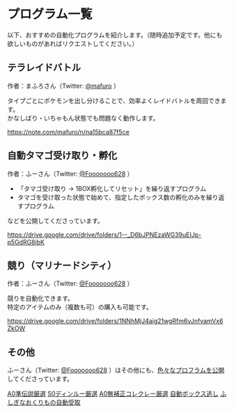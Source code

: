 # プログラム一覧

以下、おすすめの自動化プログラムを紹介します。（随時追加予定です。他にも欲しいものがあればリクエストしてください。）

## テラレイドバトル
作者：まふろさん（Twitter: [@mafuro](https://twitter.com/mafuro) ）

タイプごとにポケモンを出し分けることで、効率よくレイドバトルを周回できます。<br />
かなしばり・いちゃもん状態でも問題なく動作します。

https://note.com/mafuro/n/na15bca87f5ce

## 自動タマゴ受け取り・孵化
作者：ふーさん（Twitter: [@Fooooooo628](https://twitter.com/Fooooooo628) ）

- 「タマゴ受け取り → 1BOX孵化してリセット」を繰り返すプログラム
- タマゴを受け取った状態で始めて、指定したボックス数の孵化のみを繰り返すプログラム

などを公開してくださっています。

https://drive.google.com/drive/folders/1--_D6bJPNEzaWG39uEIJp-p5GdRG8ibK

## 競り（マリナードシティ）
作者：ふーさん（Twitter: [@Fooooooo628](https://twitter.com/Fooooooo628) ）

競りを自動化できます。<br />
特定のアイテムのみ（複数も可）の購入も可能です。

https://drive.google.com/drive/folders/1NNhMjJ4aig21wgRfm6vJnfvamVx6ZkOW

## その他
ふーさん（Twitter: [@Fooooooo628](https://twitter.com/Fooooooo628) ）はその他にも、[色々なプロフラムを公開](https://drive.google.com/drive/folders/1EVieDCnxpkClyGKOCvwGZj7sct2hPZQF)してくださっています。

[A0準伝説厳選](https://drive.google.com/drive/folders/1A00o021UH3CRv2yEJPOhMmPxkwbCg79X)
[S0ディンルー厳選](https://drive.google.com/drive/folders/1vR_vqXTRyYmd6-Qn7ZqvzWobMLZP2oHU)
[A0無補正コレクレー厳選](https://drive.google.com/drive/folders/1Ru33dtm71bJmTrVS03KadUrRWxa_u7VF)
[自動ボックス逃し](https://drive.google.com/drive/folders/11e73JYR16rKS4eLQKz1qcIq454vw7bLZ)
[ふしぎなおくりもの自動受取](https://drive.google.com/drive/folders/13gJ0gzB1nrLAEMZT3ble8IDfiYF8Rw6Y)
